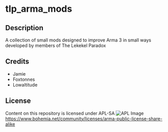 # tlp_arma_mods

## Description
A collection of small mods designed to improve Arma 3 in small ways developed by members of The Lekekel Paradox

## Credits
- Jamie
- Foxtonnes
- Lowaltitude

## License
Content on this repository is licensed under APL-SA
  ![APL Image](https://data.bistudio.com/images/license/APL-SA.png)  
https://www.bohemia.net/community/licenses/arma-public-license-share-alike
